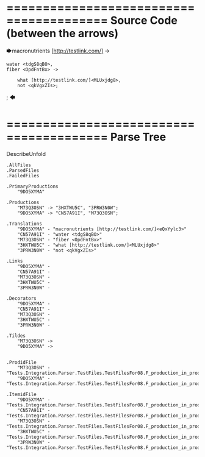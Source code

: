 ========================================
Source Code (between the arrows)
========================================

🡆macronutrients [http://testlink.com/]<eQxYylc3> ->

    water <tdgS8qBO>,
	fiber <OpdFntBx> ->

        what [http://testlink.com/]<MLUxjdg8>,
        not <qkVgxZIs>;
;
🡄

========================================
Parse Tree
========================================
DescribeUnfold

    .AllFiles
    .ParsedFiles
    .FailedFiles

    .PrimaryProductions
        "9DO5XYMA" 

    .Productions
        "M73Q3OSN" -> "3HXTWU5C", "3PRW3N0W";
        "9DO5XYMA" -> "CN57A91I", "M73Q3OSN";

    .Translations
        "9DO5XYMA" - "macronutrients [http://testlink.com/]<eQxYylc3>"
        "CN57A91I" - "water <tdgS8qBO>"
        "M73Q3OSN" - "fiber <OpdFntBx>"
        "3HXTWU5C" - "what [http://testlink.com/]<MLUxjdg8>"
        "3PRW3N0W" - "not <qkVgxZIs>"

    .Links
        "9DO5XYMA" - 
        "CN57A91I" - 
        "M73Q3OSN" - 
        "3HXTWU5C" - 
        "3PRW3N0W" - 

    .Decorators
        "9DO5XYMA" - 
        "CN57A91I" - 
        "M73Q3OSN" - 
        "3HXTWU5C" - 
        "3PRW3N0W" - 

    .Tildes
        "M73Q3OSN" -> 
        "9DO5XYMA" -> 


    .ProdidFile
        "M73Q3OSN" - "Tests.Integration.Parser.TestFiles.TestFilesFor08.F_production_in_production2.ds"
        "9DO5XYMA" - "Tests.Integration.Parser.TestFiles.TestFilesFor08.F_production_in_production2.ds"

    .ItemidFile
        "9DO5XYMA" - "Tests.Integration.Parser.TestFiles.TestFilesFor08.F_production_in_production2.ds"
        "CN57A91I" - "Tests.Integration.Parser.TestFiles.TestFilesFor08.F_production_in_production2.ds"
        "M73Q3OSN" - "Tests.Integration.Parser.TestFiles.TestFilesFor08.F_production_in_production2.ds"
        "3HXTWU5C" - "Tests.Integration.Parser.TestFiles.TestFilesFor08.F_production_in_production2.ds"
        "3PRW3N0W" - "Tests.Integration.Parser.TestFiles.TestFilesFor08.F_production_in_production2.ds"

